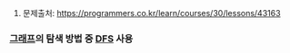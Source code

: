 1. 문제출처: https://programmers.co.kr/learn/courses/30/lessons/43163

### [그래프](https://velog.io/@idoyoung/Algorithm-Graph)의 탐색 방법 중 [DFS](https://velog.io/@idoyoung/Algorithm-DFS) 사용
